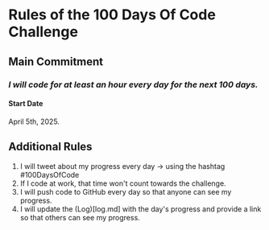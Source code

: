 # Rules of the 100 Days Of Code Challenge

## Main Commitment
### *I will code for at least an hour every day for the next 100 days.*

#### Start Date
April 5th, 2025.
## Additional Rules
1. I will tweet about my progress every day -> using the hashtag #100DaysOfCode
2. If I code at work, that time won't count towards the challenge.
3. I will push code to GitHub every day so that anyone can see my progress.
4. I will update the (Log)[log.md] with the day's progress and provide a link so that others can see my progress.
